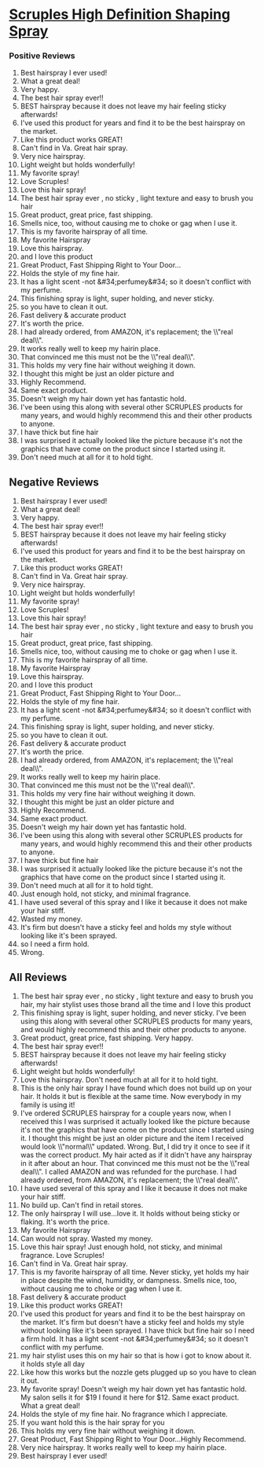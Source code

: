 # [Scruples High Definition Shaping Spray](https://products.checkmycream.com/products/Scruples-High-Definition-Shaping-Spray.html)

### Positive Reviews

<ol>
      <li>Best hairspray I ever used!</li>
      <li>What a great deal!</li>
      <li>Very happy.</li>
      <li>The best hair spray ever!!</li>
      <li>BEST hairspray because it does not leave my hair feeling sticky afterwards!</li>
      <li>I&#x27;ve used this product for years and find it to be the best hairspray on the market.  </li>
      <li>Like this product works GREAT!</li>
      <li>Can&#x27;t find in Va. Great hair spray.</li>
      <li>Very nice hairspray.</li>
      <li>Light weight but holds wonderfully!</li>
      <li>My favorite spray!</li>
      <li>Love Scruples!</li>
      <li>Love this hair spray!</li>
      <li>The best hair spray ever , no sticky , light texture and easy to brush you hair</li>
      <li>Great product, great price, fast shipping.</li>
      <li>Smells nice, too, without causing me to choke or gag when I use it.</li>
      <li>This is my favorite hairspray of all time.  </li>
      <li>My favorite Hairspray</li>
      <li>Love this hairspray.  </li>
      <li>and I love this product</li>
      <li>Great Product, Fast Shipping Right to Your Door...</li>
      <li>Holds the style of my fine hair.</li>
      <li>It has a light scent -not &amp;#34;perfumey&amp;#34; so it doesn&#x27;t conflict with my perfume.</li>
      <li>This finishing spray is light, super holding, and never sticky.</li>
      <li>so you have to clean it out.</li>
      <li>Fast delivery &amp; accurate product</li>
      <li>It&#x27;s worth the price.</li>
      <li>I had already ordered, from AMAZON, it&#x27;s replacement; the \\&quot;real deal\\&quot;.</li>
      <li>It works really well to keep my hairin place.</li>
      <li>That convinced me this must not be the \\&quot;real deal\\&quot;.</li>
      <li>This holds my very fine hair without weighing it down.</li>
      <li>I thought this might be just an older picture and</li>
      <li>Highly Recommend.</li>
      <li>Same exact product.  </li>
      <li>Doesn&#x27;t weigh my hair down yet has fantastic hold.  </li>
      <li>I&#x27;ve been using this along with several other SCRUPLES products for many years, and  would highly recommend this and their other products to anyone.</li>
      <li>I have thick but fine hair</li>
      <li>I was surprised it actually looked like the picture because it&#x27;s not the graphics that have come on the product since I started using it.</li>
      <li>Don&#x27;t need much at all for it to hold tight.</li>
</ol>


<h2>Negative Reviews</h2>
<ol>
<li> Best hairspray I ever used!</li>
<li> What a great deal!</li>
<li> Very happy.</li>
<li> The best hair spray ever!!</li>
<li> BEST hairspray because it does not leave my hair feeling sticky afterwards!</li>
<li> I&#x27;ve used this product for years and find it to be the best hairspray on the market.  </li>
<li> Like this product works GREAT!</li>
<li> Can&#x27;t find in Va. Great hair spray.</li>
<li> Very nice hairspray.</li>
<li> Light weight but holds wonderfully!</li>
<li> My favorite spray!</li>
<li> Love Scruples!</li>
<li> Love this hair spray!</li>
<li> The best hair spray ever , no sticky , light texture and easy to brush you hair</li>
<li> Great product, great price, fast shipping.</li>
<li> Smells nice, too, without causing me to choke or gag when I use it.</li>
<li> This is my favorite hairspray of all time.  </li>
<li> My favorite Hairspray</li>
<li> Love this hairspray.  </li>
<li> and I love this product</li>
<li> Great Product, Fast Shipping Right to Your Door...</li>
<li> Holds the style of my fine hair.</li>
<li> It has a light scent -not &amp;#34;perfumey&amp;#34; so it doesn&#x27;t conflict with my perfume.</li>
<li> This finishing spray is light, super holding, and never sticky.</li>
<li> so you have to clean it out.</li>
<li> Fast delivery &amp; accurate product</li>
<li> It&#x27;s worth the price.</li>
<li> I had already ordered, from AMAZON, it&#x27;s replacement; the \\&quot;real deal\\&quot;.</li>
<li> It works really well to keep my hairin place.</li>
<li> That convinced me this must not be the \\&quot;real deal\\&quot;.</li>
<li> This holds my very fine hair without weighing it down.</li>
<li> I thought this might be just an older picture and</li>
<li> Highly Recommend.</li>
<li> Same exact product.  </li>
<li> Doesn&#x27;t weigh my hair down yet has fantastic hold.  </li>
<li> I&#x27;ve been using this along with several other SCRUPLES products for many years, and  would highly recommend this and their other products to anyone.</li>
<li> I have thick but fine hair</li>
<li> I was surprised it actually looked like the picture because it&#x27;s not the graphics that have come on the product since I started using it.</li>
<li> Don&#x27;t need much at all for it to hold tight.</li>
<li> Just enough hold, not sticky, and minimal fragrance.</li>
<li> I have used several of this spray and I like it because it does not make your hair stiff.</li>
<li> Wasted my money.</li>
<li> It&#x27;s firm but doesn&#x27;t have a sticky feel and holds my style without looking like it&#x27;s been sprayed.  </li>
<li> so I need a firm hold.</li>
<li> Wrong.</li>
</ol>

<h2>All Reviews</h2>

<ol>
    <li> The best hair spray ever , no sticky , light texture and easy to brush you hair, my hair stylist uses those brand all the time and I love this product</li>
    <li> This finishing spray is light, super holding, and never sticky. I&#x27;ve been using this along with several other SCRUPLES products for many years, and  would highly recommend this and their other products to anyone.</li>
    <li> Great product, great price, fast shipping. Very happy.</li>
    <li> The best hair spray ever!!</li>
    <li> BEST hairspray because it does not leave my hair feeling sticky afterwards!</li>
    <li> Light weight but holds wonderfully!</li>
    <li> Love this hairspray.  Don&#x27;t need much at all for it to hold tight.</li>
    <li> This is the only hair spray I have found which does not build up on your hair.  It holds it but is flexible at the same time.  Now everybody in my family is using it!</li>
    <li> I&#x27;ve ordered SCRUPLES hairspray for a couple years now, when I received this I was surprised it actually looked like the picture because it&#x27;s not the graphics that have come on the product since I started using it. I thought this might be just an older picture and the item I received would look \\&quot;normal\\&quot; updated. Wrong. But, I did try it once to see if it was the correct product. My hair acted as if it didn&#x27;t have any hairspray in it after about an hour. That convinced me this must not be the \\&quot;real deal\\&quot;. I called AMAZON and was refunded for the purchase. I had already ordered, from AMAZON, it&#x27;s replacement; the \\&quot;real deal\\&quot;.</li>
    <li> I have used several of this spray and I like it because it does not make your hair stiff.</li>
    <li> No build up. Can&#x27;t find in retail stores.</li>
    <li> The only hairspray I will use...love it. It holds without being sticky or flaking. It&#x27;s worth the price.</li>
    <li> My favorite Hairspray</li>
    <li> Can would not spray. Wasted my money.</li>
    <li> Love this hair spray! Just enough hold, not sticky, and minimal fragrance. Love Scruples!</li>
    <li> Can&#x27;t find in Va. Great hair spray.</li>
    <li> This is my favorite hairspray of all time.  Never sticky, yet holds my hair in place despite the wind, humidity, or dampness.  Smells nice, too, without causing me to choke or gag when I use it.</li>
    <li> Fast delivery &amp; accurate product</li>
    <li> Like this product works GREAT!</li>
    <li> I&#x27;ve used this product for years and find it to be the best hairspray on the market.  It&#x27;s firm but doesn&#x27;t have a sticky feel and holds my style without looking like it&#x27;s been sprayed.  I have thick but fine hair so I need a firm hold. It has a light scent -not &amp;#34;perfumey&amp;#34; so it doesn&#x27;t conflict with my perfume.</li>
    <li> my hair stylist uses this on my hair so that is how i got to know about it. it holds style all day</li>
    <li> Like how  this works but the nozzle gets plugged up so you have to clean it out.</li>
    <li> My favorite spray! Doesn&#x27;t weigh my hair down yet has fantastic hold.  My salon sells it for $19 I found it here for $12.  Same exact product.  What a great deal!</li>
    <li> Holds the style of my fine hair. No fragrance which I appreciate.</li>
    <li> If you want hold this is the hair spray for you</li>
    <li> This holds my very fine hair without weighing it down.</li>
    <li> Great Product, Fast Shipping Right to Your Door...Highly Recommend.</li>
    <li> Very nice hairspray. It works really well to keep my hairin place.</li>
    <li> Best hairspray I ever used!</li>
</ol>




